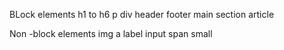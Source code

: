 BLock elements
h1 to h6
p
div
header 
footer 
main 
section 
article 

Non -block elements
 img 
 a 
 label 
 input 
 span 
 small